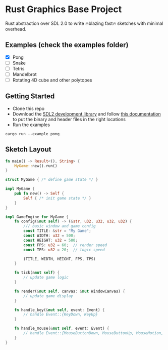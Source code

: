 # Rust Graphics Base Project

Rust abstraction over SDL 2.0 to write 🔥blazing fast🔥 sketches with minimal overhead.

## Examples (check the examples folder)
- [x] Pong
- [ ] Snake
- [ ] Tetris
- [ ] Mandelbrot
- [ ] Rotating 4D cube and other polytopes

## Getting Started
- Clone this repo
- Download the [SDL2 development library](https://github.com/libsdl-org/SDL/releases) and follow [this documentation](https://crates.io/crates/sdl2) to put the binary and header files in the right locations
- Run the examples
```
cargo run --example pong
```

## Sketch Layout
```rs
fn main() -> Result<(), String> {
    MyGame::new().run()
}

struct MyGame { /* define game state */ }

impl MyGame {
    pub fn new() -> Self {
        Self { /* init game state */ }
    }
}

impl GameEngine for MyGame {
    fn config(&mut self) -> (&str, u32, u32, u32, u32) {
        /// basic window and game config
        const TITLE: &str = "My Game";
        const WIDTH: u32 = 500;
        const HEIGHT: u32 = 500;
        const FPS: u32 = 60;  // render speed
        const TPS: u32 = 20;  // logic speed

        (TITLE, WIDTH, HEIGHT, FPS, TPS)
    }

    fn tick(&mut self) {
        // update game logic
    }

    fn render(&mut self, canvas: &mut WindowCanvas) {
        // update game display
    }

    fn handle_key(&mut self, event: Event) {
        // handle Event::{KeyDown, KeyUp}
    }

    fn handle_mouse(&mut self, event: Event) {
        // handle Event::{MouseButtonDown, MouseButtonUp, MouseMotion, MouseWheel}
    }
}
```
